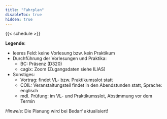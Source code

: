 ```yaml
---
title: "Fahrplan"
disableToc: true
hidden: true
---
```



{{< schedule >}}


**Legende**:

*   leeres Feld: keine Vorlesung bzw. kein Praktikum
*   Durchführung der Vorlesungen und Praktika:
    -   BC: Präsenz (D320)
    -   cagix: Zoom (Zugangsdaten siehe ILIAS)
*   Sonstiges:
    -   Vortrag: findet VL- bzw. Praktikumsslot statt
    -   COIL: Veranstaltungsteil findet in den Abendstunden statt, Sprache: englisch
    -   mdl. Prüfung: im VL- und Praktikumsslot, Abstimmung vor dem Termin

*Hinweis*: Die Planung wird bei Bedarf aktualisiert!
